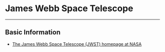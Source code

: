 # James Webb Space Telescope

----

## Basic Information

* [The James Webb Space Telescope (JWST) homepage at NASA](https://www.jwst.nasa.gov/)